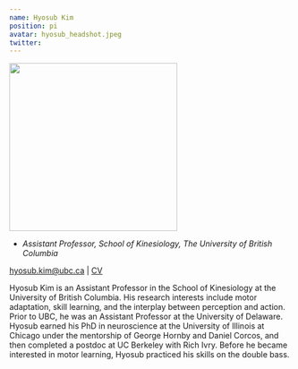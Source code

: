 ```yaml
---
name: Hyosub Kim
position: pi
avatar: hyosub_headshot.jpeg
twitter: 
---
```


<img width="300" src="{{site.baseurl}}/images/people/{{page.avatar}}" data-action="zoom">

- _Assistant Professor, School of Kinesiology, The University of British Columbia_<br>

<!-- <i class="fa fa-envelope-o"></i> `hyosub.kim@ubc.ca` -->
<a href="mailto:hyosub.kim@ubc.ca"><i class="fa fa-envelope-o"></i> hyosub.kim@ubc.ca</a> | <a href="/documents/cv-hyosub.pdf"><i class="fa fa-file-pdf-o"></i> CV</a>

<!-- **Office** -->

Hyosub Kim is an Assistant Professor in the School of Kinesiology at the University of British Columbia. His research interests include motor adaptation, skill learning, and the interplay between perception and action. Prior to UBC, he was an Assistant Professor at the University of Delaware. Hyosub earned his PhD in neuroscience at the University of Illinois at Chicago under the mentorship of George Hornby and Daniel Corcos, and then completed a postdoc at UC Berkeley with Rich Ivry. Before he became interested in motor learning, Hyosub practiced his skills on the double bass. 